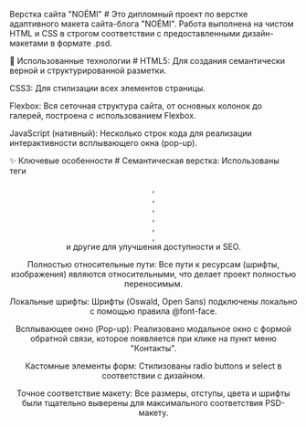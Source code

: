 Верстка сайта "NOÉMI" #
Это дипломный проект по верстке адаптивного макета сайта-блога "NOÉMI". Работа выполнена на чистом HTML и CSS в строгом соответствии с предоставленными дизайн-макетами в формате .psd.

🚀 Использованные технологии #
HTML5: Для создания семантически верной и структурированной разметки.

CSS3: Для стилизации всех элементов страницы.

Flexbox: Вся сеточная структура сайта, от основных колонок до галерей, построена с использованием Flexbox.

JavaScript (нативный): Несколько строк кода для реализации интерактивности всплывающего окна (pop-up).

✨ Ключевые особенности #
Семантическая верстка: Использованы теги <header>, <main>, <section>, <article>, <aside>, <footer>, <nav> и другие для улучшения доступности и SEO.

Полностью относительные пути: Все пути к ресурсам (шрифты, изображения) являются относительными, что делает проект полностью переносимым.

Локальные шрифты: Шрифты (Oswald, Open Sans) подключены локально с помощью правила @font-face.

Всплывающее окно (Pop-up): Реализовано модальное окно с формой обратной связи, которое появляется при клике на пункт меню "Контакты".

Кастомные элементы форм: Стилизованы radio buttons и select в соответствии с дизайном.

Точное соответствие макету: Все размеры, отступы, цвета и шрифты были тщательно выверены для максимального соответствия PSD-макету.
